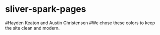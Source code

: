 # sliver-spark-pages
#Hayden Keaton and Austin Christensen
#We chose these colors to keep the site clean and modern.
